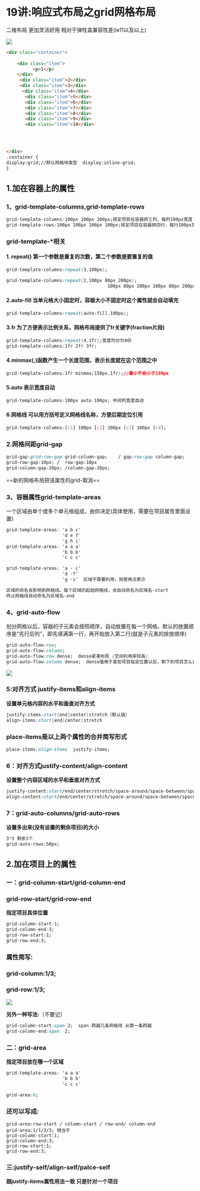 # 19讲:响应式布局之grid网格布局

二维布局 更加灵活好用 相对于弹性盒兼容性差(ie11以及以上)

![](media/grid布局容器.png)

```html
<div class="container">
    
    <div class="item">
          <p>1</p>
    </div>
     <div class="item">2</div>
     <div class="item">3</div>
      <div class="item">4</div>
       <div class="item">5</div>
       <div class="item">6</div>
       <div class="item">7</div>
       <div class="item">8</div>
       <div class="item">9</div>
       <div class="item">10</div>
    
    


</div>
.container {
display:grid;//默认网格块类型  display:inline-grid;
}
```



## 1.加在容器上的属性

###   1、grid-template-columns,grid-template-rows

   ```css
grid-template-columns:100px 100px 100px;规定项目在容器排三列，每列100px宽度
grid-template-rows:100px 100px 100px 100px;规定项目在容器排四行，每行100px宽度
   ```

###   grid-template-*相关 

####      1. repeat() 第一个参数是重复的次数，第二个参数是要重复的值

```css
grid-template-columns:repeat(3,100px);

grid-template-columns:repeat(2,100px 80px 200px);
                                      100px 80px 200px 100px 80px 200px; 6列  以3份为一组一样

```

####       2.auto-fill 当单元格大小固定时，容器大小不固定时这个属性就会自动填充

```css
grid-template-columns:repeat(auto-fill,100px);
```

####       3.fr 为了方便表示比例关系，网格布局提供了fr关键字(fraction片段)

```css
grid-template-columns:repeat(4,1fr);宽度均分为4份
grid-template-columns:1fr 2fr 3fr;
```

####       4.minmax(,)函数产生一个长度范围，表示长度就在这个范围之中

 ```css
grid-template-columns:1fr minmax(150px,1fr);//最小不会小于150px
 ```

####       5.auto  表示宽度自动

 ```css
grid-template-columns:100px auto 100px; 中间列宽度自动
 ```

####       6.网格线 可以用方括号定义网格线名称，方便后期定位引用

```css
grid-template-columns:[c1] 100px [c2] 100px [c3] 100px [c4];
```



### 2.网格间距grid-gap

```css
grid-gap:grid-row-gap grid-column-gap;    / gap:row-gap column-gap;
grid-row-gap:10px; /  row-gap:10px
grid-column-gap:20px; /column-gap:20px;
```

==新的网格布局把该属性的grid-取消==





###  3、容器属性grid-template-areas

一个区域由单个或多个单元格组成，由你决定(具体使用，需要在项目属性里面设置)

```css
grid-template-areas: 'a b c'
                     'd e f'
                     'g h i'
grid-template-areas: 'a a a'
                     'b b b'
                     'c c c'

grid-template-areas: 'a · c'
                     'd ·f'
                     'g ·i'  区域不需要利用，则使用点表示 

区域的命名会影响到网格线。每个区域的起始网格线，会自动命名为区域名-start
终止网格线自动命名为区域名-end
```

### 4、grid-auto-flow

划分网格以后，容器的子元素会按照顺序，自动放置在每一个网格。默认的放置顺序是“先行后列”，即先填满第一行，再开始放入第二行(就是子元素的排放顺序)

```css
grid-auto-flow:row;
grid-auto-flow:column;
grid-auto-flow:row dense;  dense紧凑布局 (空间利用率较高)
grid-auto-flow:column dense;  dense值用于某些项目指定位置以后，剩下的项目怎么自动放置
```

![](media/dense.png)



### 5:对齐方式 justify-items和align-items

**设置单元格内容的水平和垂直对齐方式**

```css
justify-items:start|end|center|stretch（默认值）
align-items:start|end|center|stretch
```

### place-items是以上两个属性的合并简写形式

```css
place-items:align-items  justify-items;
```

### 6：对齐方式justify-content/align-content

**设置整个内容区域的水平和垂直对齐方式**

```css
justify-content:start/end/center/stretch/space-around/space-between/space-evenly
align-content:start/end/center/stretch/space-around/space-between/space-evenly
```

### 7：grid-auto-columns/grid-auto-rows

**设置多出来(没有设置的剩余项目)的大小**

```css
3*3 剩余1个 
grid-auto-rows:50px;
```







## 2.加在项目上的属性

### 一：grid-column-start/grid-column-end

###     grid-row-start/grid-row-end

**指定项目具体位置**

```css
grid-column-start:1;
grid-column-end:3;
grid-row-start:1;
grid-row-end:3;
```

### 属性简写:

### grid-column:1/3;

### grid-row:1/3;

![](media/star-end.png)

**另外一种写法:**（不要记）



```css
grid-column-start:span 2;  span 跨越几条网格线 从第一条跨越
grid-column-end:span  2;
```



### 二：grid-area

**指定项目放在哪一个区域**

```css
grid-template-areas: 'a a a'
                     'b b b'
                     'c c c'

grid-area:b;
```

### 还可以写成:

```csss
grid-area:row-start / column-start / row-end/ column-end
grid-area:1/1/3/3; 相当于
grid-column-start:1;
grid-column-end:3;
grid-row-start:1;
grid-row-end:3;

```

### 三:justify-self/align-self/palce-self

**跟justify-items属性用法一致 只是针对一个项目**